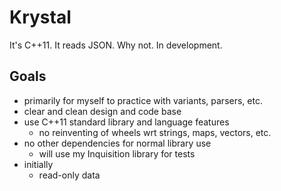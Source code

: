 Krystal
=======

It's C++11. It reads JSON. Why not.
In development.

Goals
-----

- primarily for myself to practice with variants, parsers, etc.
- clear and clean design and code base
- use C++11 standard library and language features
	- no reinventing of wheels wrt strings, maps, vectors, etc.
- no other dependencies for normal library use
	- will use my Inquisition library for tests
- initially
	- read-only data
